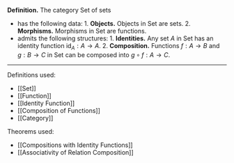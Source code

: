 **Definition.** The category $\mathsf{Set}$ of sets
- has the following data:
	  1. **Objects.** Objects in $\mathsf{Set}$ are sets.
	  2. **Morphisms.** Morphisms in $\mathsf{Set}$ are functions.
- admits the following structures:
	  1. **Identities.** Any set $A$ in $\mathsf{Set}$ has an identity function $\text{id}_{A}:A\to A$.
	  2. **Composition.** Functions $f:A\to B$ and $g:B\to C$ in $\mathsf{Set}$ can be composed into $g\circ f:A\to C$.

***
Definitions used:
- [[Set]]
- [[Function]]
- [[Identity Function]]
- [[Composition of Functions]]
- [[Category]]

Theorems used:
- [[Compositions with Identity Functions]]
- [[Associativity of Relation Composition]]